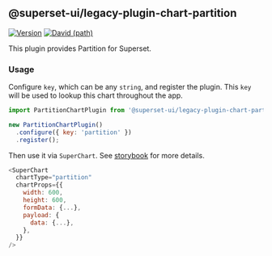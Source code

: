## @superset-ui/legacy-plugin-chart-partition

[![Version](https://img.shields.io/npm/v/@superset-ui/legacy-plugin-chart-partition.svg?style=flat-square)](https://img.shields.io/npm/v/@superset-ui/legacy-plugin-chart-partition.svg?style=flat-square)
[![David (path)](https://img.shields.io/david/apache-superset/superset-ui.svg?path=packages%2Fsuperset-ui-legacy-plugin-chart-partition&style=flat-square)](https://david-dm.org/apache-superset/superset-ui?path=packages/superset-ui-legacy-plugin-chart-partition)

This plugin provides Partition for Superset.

### Usage

Configure `key`, which can be any `string`, and register the plugin. This `key` will be used to lookup this chart throughout the app.

```js
import PartitionChartPlugin from '@superset-ui/legacy-plugin-chart-partition';

new PartitionChartPlugin()
  .configure({ key: 'partition' })
  .register();
```

Then use it via `SuperChart`. See [storybook](https://apache-superset.github.io/superset-ui-legacy/?selectedKind=plugin-chart-partition) for more details.

```js
<SuperChart
  chartType="partition"
  chartProps={{
    width: 600,
    height: 600,
    formData: {...},
    payload: {
      data: {...},
    },
  }}
/>
```